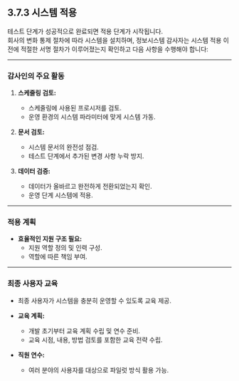 ## 3.7.3 시스템 적용

테스트 단계가 성공적으로 완료되면 적용 단계가 시작됩니다.  
회사의 변화 통제 절차에 따라 시스템을 설치하며, 정보시스템 감사자는 시스템 적용 이전에 적절한 서명 절차가 이루어졌는지 확인하고 다음 사항을 수행해야 합니다:

---

### 감사인의 주요 활동

1. **스케줄링 검토:**  
   - 스케줄링에 사용된 프로시저를 검토.  
   - 운영 환경의 시스템 파라미터에 맞게 시스템 가동.

2. **문서 검토:**  
   - 시스템 문서의 완전성 점검.  
   - 테스트 단계에서 추가된 변경 사항 누락 방지.

3. **데이터 검증:**  
   - 데이터가 올바르고 완전하게 전환되었는지 확인.  
   - 운영 단계 시스템에 적용.

---

### 적용 계획

- **효율적인 지원 구조 필요:**  
  - 지원 역할 정의 및 인력 구성.  
  - 역할에 따른 책임 부여.

---

### 최종 사용자 교육

- 최종 사용자가 시스템을 충분히 운영할 수 있도록 교육 제공.  
- **교육 계획:**  
  - 개발 초기부터 교육 계획 수립 및 연수 준비.  
  - 교육 시점, 내용, 방법 검토를 포함한 교육 전략 수립.  

- **직원 연수:**  
  - 여러 분야의 사용자를 대상으로 파일럿 방식 활용 가능.
